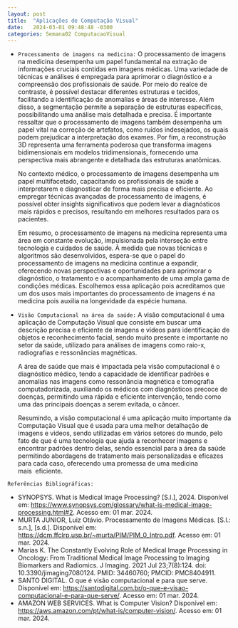 ```yaml
---
layout: post
title:  "Aplicações de Computação Visual"
date:   2024-03-01 09:48:48 -0300
categories: Semana02 ComputacaoVisual
---
```


* `Processamento de imagens na medicina:`
   O processamento de imagens na medicina desempenha um papel fundamental na extração de informações cruciais contidas em imagens médicas. Uma variedade de técnicas e análises é empregada para aprimorar o diagnóstico e a compreensão dos profissionais de saúde. Por meio do realce de contraste, é possível destacar diferentes estruturas e tecidos, facilitando a identificação de anomalias e áreas de interesse. Além disso, a segmentação permite a separação de estruturas específicas, possibilitando uma análise mais detalhada e precisa. É importante ressaltar que o processamento de imagens também desempenha um papel vital na correção de artefatos, como ruídos indesejados, os quais podem prejudicar a interpretação dos exames. Por fim, a reconstrução 3D representa uma ferramenta poderosa que transforma imagens bidimensionais em modelos tridimensionais, fornecendo uma perspectiva mais abrangente e detalhada das estruturas anatômicas.

   No contexto médico, o processamento de imagens desempenha um papel multifacetado, capacitando os profissionais de saúde a interpretarem e diagnosticar de forma mais precisa e eficiente. Ao empregar técnicas avançadas de processamento de imagens, é possível obter insights significativos que podem levar a diagnósticos mais rápidos e precisos, resultando em melhores resultados para os pacientes. 

   Em resumo, o processamento de imagens na medicina representa uma área em constante evolução, impulsionada pela interseção entre tecnologia e cuidados de saúde. À medida que novas técnicas e algoritmos são desenvolvidos, espera-se que o papel do processamento de imagens na medicina continue a expandir, oferecendo novas perspectivas e oportunidades para aprimorar o diagnóstico, o tratamento e o acompanhamento de uma ampla gama de condições médicas.
  Escolhemos essa aplicação pois acreditamos que um dos usos mais importantes do processamento de imagens é na medicina pois auxilia na longevidade da espécie humana.


* `Visão Computacional na área da saúde:`
   A visão computacional é uma aplicação de Computação Visual que consiste em buscar uma descrição precisa e eficiente de imagens e vídeos para identificação de objetos e reconhecimento facial, sendo muito presente e importante no setor da saúde, utilizado para análises de imagens como raio-x, radiografias e ressonâncias magnéticas.

   A área de saúde que mais é impactada pela visão computacional é o diagnóstico médico, tendo a capacidade de identificar padrões e anomalias nas imagens como ressonância magnética e tomografia computadorizada, auxiliando os médicos com diagnósticos precoce de doenças, permitindo uma rápida e eficiente intervenção, tendo como uma das principais doenças a serem evitada, o câncer.

   Resumindo, a visão computacional é uma aplicação muito importante da Computação Visual que é usada para uma melhor detalhação de imagens e videos, sendo utilizadas em vários setores do mundo, pelo fato de que é uma tecnologia que ajuda a reconhecer imagens e encontrar padrões dentro delas, sendo essencial para a área da saúde permitindo abordagens de tratamento mais personalizadas e eficazes para cada caso, oferecendo uma promessa de uma medicina  mais  eficiente.




`Referências Bibliográficas:`  
* SYNOPSYS. What is Medical Image Processing? [S.l.], 2024. Disponível em: https://www.synopsys.com/glossary/what-is-medical-image-processing.html#2. Acesso em: 01 mar. 2024.
* MURTA JUNIOR, Luiz Otávio. Processamento de Imagens Médicas. [S.l.: s.n.], [s.d.]. Disponível em: https://dcm.ffclrp.usp.br/~murta/PIM/PIM_0_Intro.pdf. Acesso em: 01 mar. 2024.
* Marias K. The Constantly Evolving Role of Medical Image Processing in Oncology: From Traditional Medical Image Processing to Imaging Biomarkers and Radiomics. J Imaging. 2021 Jul 23;7(8):124. doi: 10.3390/jimaging7080124. PMID: 34460760; PMCID: PMC8404911.
* SANTO DIGITAL. O que é visão computacional e para que serve. Disponível em: https://santodigital.com.br/o-que-e-visao-computacional-e-para-que-serve/. Acesso em: 01 mar. 2024.
* AMAZON WEB SERVICES. What is Computer Vision? Disponível em: https://aws.amazon.com/pt/what-is/computer-vision/. Acesso em: 01 mar. 2024.
